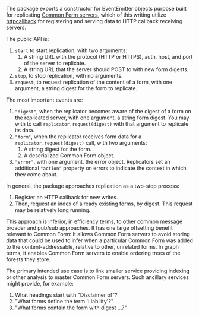 The package exports a constructor for EventEmitter objects purpose built for replicating [Common Form servers](https://www.npmjs.com/packages/commonform-serve), which of this writing utilize [httpcallback](https://www.npmjs.com/packages/httpcallback) for registering and serving data to HTTP callback receiving servers.

The public API is:

1. `start` to start replication, with two arguments:
    1. A string URL with the protocol (HTTP or HTTPS), auth, host, and port of the server to replicate.
    2. A string URL that the server should POST to with new form digests.
2. `stop`, to stop replication, with no arguments.
3. `request`, to request replication of the content of a form, with one argument, a string digest for the form to replicate.

The most important events are:

1. `"digest"`, when the replicator becomes aware of the digest of a form on the replicated server, with one argument, a string form digest. You may with to call `replicator.request(digest)` with that argument to replicate its data.
2. `"form"`, when the replicator receives form data for a `replicator.request(digest)` call, with two arguments:
    1. A string digest for the form.
    2. A deserialized Common Form object.
3. `"error"`, with one argument, the error object. Replicators set an additional `"action"` property on errors to indicate the context in which they come about.

In general, the package approaches replication as a two-step process:

1. Register an HTTP callback for new writes.
2. Then, request an index of already existing forms, by digest. This request may be relatively long running.

This approach is inferior, in efficiency terms, to other common message broader and pub/sub approaches. It has one large offsetting benefit relevant to Common Form: It allows Common Form servers to avoid storing data that could be used to infer when a particular Common Form was added to the content-addressable, relative to other, unrelated forms. In graph terms, it enables Common Form servers to enable ordering trees of the forests they store.

The primary intended use case is to link smaller service providing indexing or other analysis to master Common Form servers. Such ancillary services might provide, for example:

1. What headings start with "Disclaimer of"?
2. "What forms define the term 'Liability'?"
3. "What forms contain the form with digest ...?"
